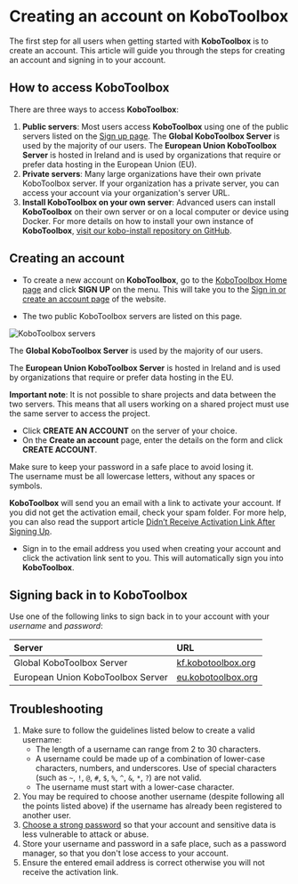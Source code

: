# Creating an account on KoboToolbox

The first step for all users when getting started with **KoboToolbox** is to
create an account. This article will guide you through the steps for creating an
account and signing in to your account.

## How to access KoboToolbox

There are three ways to access **KoboToolbox**:

1. **Public servers**: Most users access **KoboToolbox** using one of the public
   servers listed on the [Sign up page](https://www.kobotoolbox.org/sign-up/).
   The **Global KoboToolbox Server** is used by the majority of our users. The
   **European Union KoboToolbox Server** is hosted in Ireland and is used by
   organizations that require or prefer data hosting in the European Union (EU).
1. **Private servers**: Many large organizations have their own private
   KoboToolbox server. If your organization has a private server, you can access
   your account via your organization's server URL.
1. **Install KoboToolbox on your own server**: Advanced users can install
   **KoboToolbox** on their own server or on a local computer or device using Docker. For more
   details on how to install your own instance of **KoboToolbox**,
   [visit our kobo-install repository on GitHub](https://github.com/kobotoolbox/kobo-install).

## Creating an account

- To create a new account on **KoboToolbox**, go to the
  [KoboToolbox Home page](https://kobotoolbox.org) and click **SIGN UP** on the
  menu. This will take you to the
  [Sign in or create an account page](https://www.kobotoolbox.org/sign-up/) of
  the website.

- The two public KoboToolbox servers are listed on this page.

![KoboToolbox servers](images/creating_account/servers-2023.png)

The **Global KoboToolbox Server** is used by the majority of our users.

The **European Union KoboToolbox Server** is hosted in Ireland and is used by
organizations that require or prefer data hosting in the EU.

<p class="note">
  <b>Important note</b>: It is not possible to share projects and data between the two servers. This means that all users working on a shared project must use the same server to access the project.
</p>

- Click **CREATE AN ACCOUNT** on the server of your choice.
- On the **Create an account** page, enter the details on the form and click
  **CREATE ACCOUNT**.

<p class="note">
  Make sure to keep your password in a safe place to avoid losing it. <br />
  The username must be all lowercase letters, without any spaces or symbols.
</p>

**KoboToolbox** will send you an email with a link to activate your account. If
you did not get the activation email, check your spam folder. For more help, you
can also read the support article
[Didn’t Receive Activation Link After Signing Up](activation_link.md).

- Sign in to the email address you used when creating your account and click the
  activation link sent to you. This will automatically sign you into
  **KoboToolbox**.

## Signing back in to KoboToolbox

Use one of the following links to sign back in to your account with your
_username_ and _password_:

| Server                            | URL                                                                           |
| :-------------------------------- | :---------------------------------------------------------------------------- |
| Global KoboToolbox Server         | <a href="https://kf.kobotoolbox.org" class="reference">kf.kobotoolbox.org</a> |
| European Union KoboToolbox Server | <a href="https://eu.kobotoolbox.org" class="reference">eu.kobotoolbox.org</a> |

## Troubleshooting

1. Make sure to follow the guidelines listed below to create a valid username:
   - The length of a username can range from 2 to 30 characters.
   - A username could be made up of a combination of lower-case characters,
     numbers, and underscores. Use of special characters (such as `~`, `!`, `@`,
     `#`, `$`, `%`, `^`, `&`, `*`, `?`) are not valid.
   - The username must start with a lower-case character.
2. You may be required to choose another username (despite following all the
   points listed above) if the username has already been registered to another
   user.
3. [Choose a strong password](https://support.microsoft.com/en-us/windows/create-and-use-strong-passwords-c5cebb49-8c53-4f5e-2bc4-fe357ca048eb)
   so that your account and sensitive data is less vulnerable to attack or
   abuse.
4. Store your username and password in a safe place, such as a password manager,
   so that you don't lose access to your account.
5. Ensure the entered email address is correct otherwise you will not receive
   the activation link.

